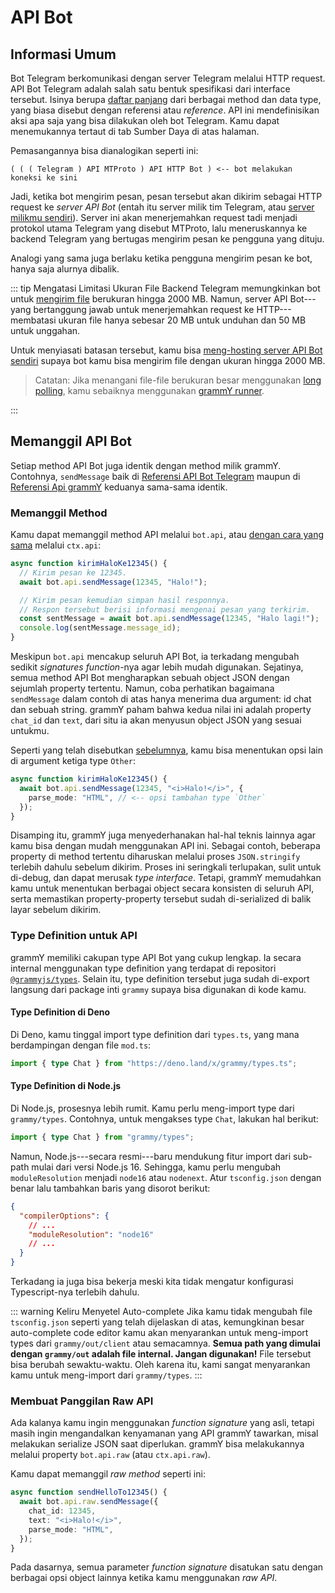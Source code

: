 # API Bot

## Informasi Umum

Bot Telegram berkomunikasi dengan server Telegram melalui HTTP request.
API Bot Telegram adalah salah satu bentuk spesifikasi dari interface tersebut. Isinya berupa [daftar panjang](https://core.telegram.org/bots/api) dari berbagai method dan data type, yang biasa disebut dengan referensi atau _reference_.
API ini mendefinisikan aksi apa saja yang bisa dilakukan oleh bot Telegram.
Kamu dapat menemukannya tertaut di tab Sumber Daya di atas halaman.

Pemasangannya bisa dianalogikan seperti ini:

```asciiart:no-line-numbers
( ( ( Telegram ) API MTProto ) API HTTP Bot ) <-- bot melakukan koneksi ke sini
```

Jadi, ketika bot mengirim pesan, pesan tersebut akan dikirim sebagai HTTP request ke _server API Bot_ (entah itu server milik tim Telegram, atau [server milikmu sendiri](https://core.telegram.org/bots/api#using-a-local-bot-api-server)).
Server ini akan menerjemahkan request tadi menjadi protokol utama Telegram yang disebut MTProto, lalu meneruskannya ke backend Telegram yang bertugas mengirim pesan ke pengguna yang dituju.

Analogi yang sama juga berlaku ketika pengguna mengirim pesan ke bot, hanya saja alurnya dibalik.

::: tip Mengatasi Limitasi Ukuran File
Backend Telegram memungkinkan bot untuk [mengirim file](./files) berukuran hingga 2000 MB.
Namun, server API Bot---yang bertanggung jawab untuk menerjemahkan request ke HTTP---membatasi ukuran file hanya sebesar 20 MB untuk unduhan dan 50 MB untuk unggahan.

Untuk menyiasati batasan tersebut, kamu bisa [meng-hosting server API Bot sendiri](https://core.telegram.org/bots/api#using-a-local-bot-api-server) supaya bot kamu bisa mengirim file dengan ukuran hingga 2000 MB.

> Catatan: Jika menangani file-file berukuran besar menggunakan [long polling](./deployment-types), kamu sebaiknya menggunakan [grammY runner](../plugins/runner).

:::

## Memanggil API Bot

Setiap method API Bot juga identik dengan method milik grammY.
Contohnya, `sendMessage` baik di [Referensi API Bot Telegram](https://core.telegram.org/bots/api#sendmessage) maupun di [Referensi Api grammY](/ref/core/api#sendmessage) keduanya sama-sama identik.

### Memanggil Method

Kamu dapat memanggil method API melalui `bot.api`, atau [dengan cara yang sama](./context#aksi-yang-tersedia) melalui `ctx.api`:

```ts
async function kirimHaloKe12345() {
  // Kirim pesan ke 12345.
  await bot.api.sendMessage(12345, "Halo!");

  // Kirim pesan kemudian simpan hasil responnya.
  // Respon tersebut berisi informasi mengenai pesan yang terkirim.
  const sentMessage = await bot.api.sendMessage(12345, "Halo lagi!");
  console.log(sentMessage.message_id);
}
```

Meskipun `bot.api` mencakup seluruh API Bot, ia terkadang mengubah sedikit _signatures function_-nya agar lebih mudah digunakan.
Sejatinya, semua method API Bot mengharapkan sebuah object JSON dengan sejumlah property tertentu.
Namun, coba perhatikan bagaimana `sendMessage` dalam contoh di atas hanya menerima dua argument: id chat dan sebuah string.
grammY paham bahwa kedua nilai ini adalah property `chat_id` dan `text`, dari situ ia akan menyusun object JSON yang sesuai untukmu.

Seperti yang telah disebutkan [sebelumnya](./basics#mengirim-pesan), kamu bisa menentukan opsi lain di argument ketiga type `Other`:

```ts
async function kirimHaloKe12345() {
  await bot.api.sendMessage(12345, "<i>Halo!</i>", {
    parse_mode: "HTML", // <-- opsi tambahan type `Other`
  });
}
```

Disamping itu, grammY juga menyederhanakan hal-hal teknis lainnya agar kamu bisa dengan mudah menggunakan API ini.
Sebagai contoh, beberapa property di method tertentu diharuskan melalui proses `JSON.stringify` terlebih dahulu sebelum dikirim.
Proses ini seringkali terlupakan, sulit untuk di-debug, dan dapat merusak _type interface_.
Tetapi, grammY memudahkan kamu untuk menentukan berbagai object secara konsisten di seluruh API, serta memastikan property-property tersebut sudah di-serialized di balik layar sebelum dikirim.

### Type Definition untuk API

grammY memiliki cakupan type API Bot yang cukup lengkap.
Ia secara internal menggunakan type definition yang terdapat di repositori [`@grammyjs/types`](https://github.com/grammyjs/types).
Selain itu, type definition tersebut juga sudah di-export langsung dari package inti `grammy` supaya bisa digunakan di kode kamu.

#### Type Definition di Deno

Di Deno, kamu tinggal import type definition dari `types.ts`, yang mana berdampingan dengan file `mod.ts`:

```ts
import { type Chat } from "https://deno.land/x/grammy/types.ts";
```

#### Type Definition di Node.js

Di Node.js, prosesnya lebih rumit.
Kamu perlu meng-import type dari `grammy/types`.
Contohnya, untuk mengakses type `Chat`, lakukan hal berikut:

```ts
import { type Chat } from "grammy/types";
```

Namun, Node.js---secara resmi---baru mendukung fitur import dari sub-path mulai dari versi Node.js 16.
Sehingga, kamu perlu mengubah `moduleResolution` menjadi `node16` atau `nodenext`.
Atur `tsconfig.json` dengan benar lalu tambahkan baris yang disorot berikut:

```json
{
  "compilerOptions": {
    // ...
    "moduleResolution": "node16"
    // ...
  }
}
```

Terkadang ia juga bisa bekerja meski kita tidak mengatur konfigurasi Typescript-nya terlebih dahulu.

::: warning Keliru Menyetel Auto-complete
Jika kamu tidak mengubah file `tsconfig.json` seperti yang telah dijelaskan di atas, kemungkinan besar auto-complete code editor kamu akan menyarankan untuk meng-import types dari `grammy/out/client` atau semacamnya.
**Semua path yang dimulai dengan `grammy/out` adalah file internal. Jangan digunakan!**
File tersebut bisa berubah sewaktu-waktu.
Oleh karena itu, kami sangat menyarankan kamu untuk meng-import dari `grammy/types`.
:::

### Membuat Panggilan Raw API

Ada kalanya kamu ingin menggunakan _function signature_ yang asli, tetapi masih ingin mengandalkan kenyamanan yang API grammY tawarkan, misal melakukan serialize JSON saat diperlukan.
grammY bisa melakukannya melalui property `bot.api.raw` (atau `ctx.api.raw`).

Kamu dapat memanggil _raw method_ seperti ini:

```ts
async function sendHelloTo12345() {
  await bot.api.raw.sendMessage({
    chat_id: 12345,
    text: "<i>Halo!</i>",
    parse_mode: "HTML",
  });
}
```

Pada dasarnya, semua parameter _function signature_ disatukan satu dengan berbagai opsi object lainnya ketika kamu menggunakan _raw API_.
